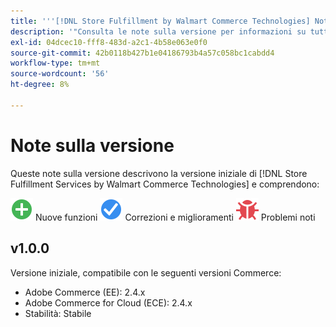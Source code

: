 ```yaml
---
title: '''[!DNL Store Fulfillment by Walmart Commerce Technologies] Note sulla versione'''
description: '"Consulta le note sulla versione per informazioni su tutti [!DNL Store Fulfillment by Walmart Commerce Technologies] versioni."'
exl-id: 04dcec10-fff8-483d-a2c1-4b58e063e0f0
source-git-commit: 42b0118b427b1e04186793b4a57c058bc1cabdd4
workflow-type: tm+mt
source-wordcount: '56'
ht-degree: 8%

---
```


# Note sulla versione

Queste note sulla versione descrivono la versione iniziale di [!DNL Store Fulfillment Services by Walmart Commerce Technologies] e comprendono:

![Nuovo](../assets/new.svg) Nuove funzioni
![Problema risolto](../assets/fix.svg) Correzioni e miglioramenti
![Problema noto](../assets/bug.svg) Problemi noti

## v1.0.0

Versione iniziale, compatibile con le seguenti versioni Commerce:

* Adobe Commerce (EE): 2.4.x
* Adobe Commerce for Cloud (ECE): 2.4.x
* Stabilità: Stabile
